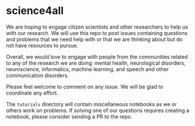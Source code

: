 # science4all

We are hoping to engage citizen scientists and other researchers to help us with our 
research. We will use this repo to post issues containing questions and problems that 
we need help with or that we are thinking about but do not have resources to pursue. 

Overall, we would love to engage with people from the communities related to any of the 
research we are doing: mental health, neurological disorders, neuroscience, informatics, 
machine learning, and speech and other communication disorders.

Please feel welcome to comment on any issue. We will be glad to coordinate any effort.

The `tutorials` directory will contain miscellaneous notebooks as we or others work on 
problems. If solving one of our questions requires creating a notebook, please consider
sending a PR to the repo.
